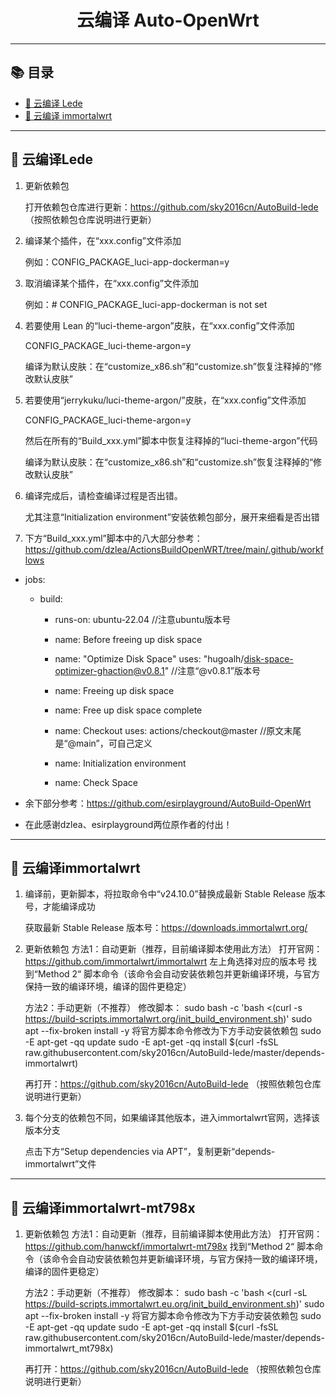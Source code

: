 <h1 align="center">云编译 Auto-OpenWrt</h1>

---

   ## 📚 目录
- [📖 云编译 Lede](#-云编译Lede)
- [📖 云编译 immortalwrt](#-云编译immortalwrt)
  
---

## 📖 云编译Lede

1. 更新依赖包

   打开依赖包仓库进行更新：https://github.com/sky2016cn/AutoBuild-lede  （按照依赖包仓库说明进行更新）
   
2. 编译某个插件，在“xxx.config”文件添加
   
   例如：CONFIG_PACKAGE_luci-app-dockerman=y

3. 取消编译某个插件，在“xxx.config”文件添加
   
   例如：# CONFIG_PACKAGE_luci-app-dockerman is not set

4. 若要使用 Lean 的“luci-theme-argon”皮肤，在“xxx.config”文件添加
   
   CONFIG_PACKAGE_luci-theme-argon=y

   编译为默认皮肤：在“customize_x86.sh”和“customize.sh”恢复注释掉的“修改默认皮肤”

5. 若要使用“jerrykuku/luci-theme-argon/”皮肤，在“xxx.config”文件添加

   CONFIG_PACKAGE_luci-theme-argon=y
   
   然后在所有的“Build_xxx.yml”脚本中恢复注释掉的“luci-theme-argon”代码

   编译为默认皮肤：在“customize_x86.sh”和“customize.sh”恢复注释掉的“修改默认皮肤”

6. 编译完成后，请检查编译过程是否出错。
  
   尤其注意“Initialization environment”安装依赖包部分，展开来细看是否出错

7. 下方“Build_xxx.yml”脚本中的八大部分参考：https://github.com/dzlea/ActionsBuildOpenWRT/tree/main/.github/workflows
   
- jobs:
  - build:
    - runs-on: ubuntu-22.04  //注意ubuntu版本号

    - name: Before freeing up disk space

    - name: "Optimize Disk Space"
      uses: "hugoalh/disk-space-optimizer-ghaction@v0.8.1"   //注意“@v0.8.1”版本号

    - name: Freeing up disk space
     
    - name: Free up disk space complete
     
    - name: Checkout
      uses: actions/checkout@master  //原文末尾是“@main”，可自己定义

    - name: Initialization environment
     
    - name: Check Space

- 余下部分参考：https://github.com/esirplayground/AutoBuild-OpenWrt

- 在此感谢dzlea、esirplayground两位原作者的付出！
   
---

## 📖 云编译immortalwrt

1. 编译前，更新脚本，将拉取命令中“v24.10.0”替换成最新 Stable Release 版本号，才能编译成功
       
   获取最新 Stable Release 版本号：https://downloads.immortalwrt.org/

2. 更新依赖包
   方法1：自动更新（推荐，目前编译脚本使用此方法）
   打开官网：https://github.com/immortalwrt/immortalwrt
   左上角选择对应的版本号
   找到“Method 2“ 脚本命令（该命令会自动安装依赖包并更新编译环境，与官方保持一致的编译环境，编译的固件更稳定）
   
   方法2：手动更新（不推荐）
   修改脚本：
   sudo bash -c 'bash <(curl -s https://build-scripts.immortalwrt.org/init_build_environment.sh)'
   sudo apt --fix-broken install -y
   将官方脚本命令修改为下方手动安装依赖包
   sudo -E apt-get -qq update
   sudo -E apt-get -qq install $(curl -fsSL raw.githubusercontent.com/sky2016cn/AutoBuild-lede/master/depends-immortalwrt)
   
   再打开：https://github.com/sky2016cn/AutoBuild-lede  （按照依赖包仓库说明进行更新）

4. 每个分支的依赖包不同，如果编译其他版本，进入immortalwrt官网，选择该版本分支

   点击下方“Setup dependencies via APT”，复制更新“depends-immortalwrt”文件

---

## 📖 云编译immortalwrt-mt798x

1. 更新依赖包
   方法1：自动更新（推荐，目前编译脚本使用此方法）
   打开官网：https://github.com/hanwckf/immortalwrt-mt798x
   找到“Method 2“ 脚本命令（该命令会自动安装依赖包并更新编译环境，与官方保持一致的编译环境，编译的固件更稳定）
   
   方法2：手动更新（不推荐）
   修改脚本：
   sudo bash -c 'bash <(curl -sL https://build-scripts.immortalwrt.eu.org/init_build_environment.sh)'
   sudo apt --fix-broken install -y
   将官方脚本命令修改为下方手动安装依赖包
   sudo -E apt-get -qq update
   sudo -E apt-get -qq install $(curl -fsSL raw.githubusercontent.com/sky2016cn/AutoBuild-lede/master/depends-immortalwrt_mt798x)
   
   再打开：https://github.com/sky2016cn/AutoBuild-lede  （按照依赖包仓库说明进行更新）
